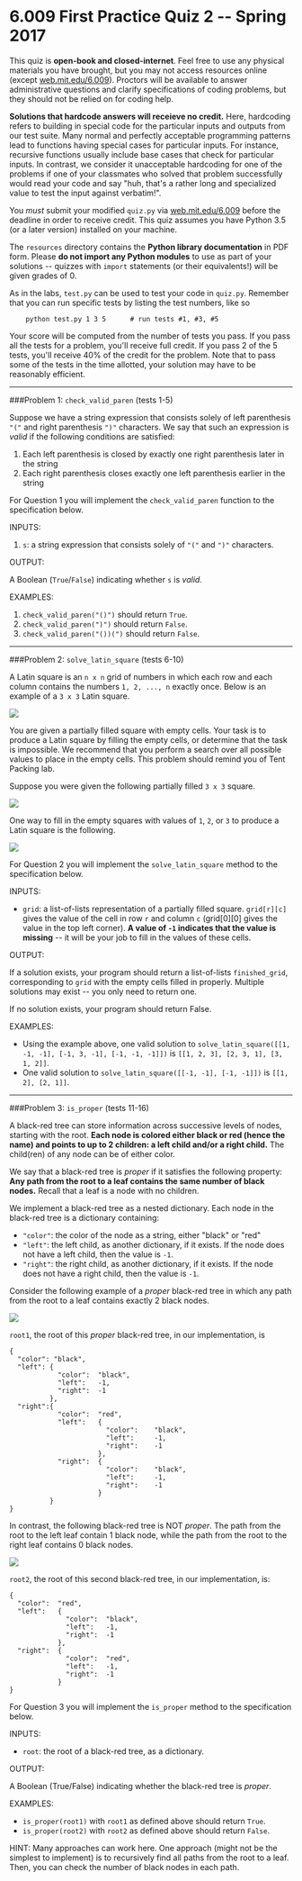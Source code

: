6.009 First Practice Quiz 2 -- Spring 2017
===========================================

This quiz is **open-book and closed-internet**.
Feel free to use any physical materials you have brought, but you may not access resources online (except [web.mit.edu/6.009](https://web.mit.edu/6.009)). Proctors will be available to answer administrative questions and clarify specifications of coding problems, but they should not be relied on for coding help.

**Solutions that hardcode answers will receieve no credit.**   Here, hardcoding refers to building in special code for the particular inputs and outputs from our test suite.  Many normal and perfectly acceptable programming patterns lead to functions having special cases for particular inputs.  For instance, recursive functions usually include base cases that check for particular inputs.  In contrast, we consider it unacceptable hardcoding for one of the problems if one of your classmates who solved that problem successfully would read your code and say "huh, that's a rather long and specialized value to test the input against verbatim!".

You *must* submit your modified `quiz.py` via [web.mit.edu/6.009](https://web.mit.edu/6.009) before the deadline in order to receive credit.  This quiz assumes you have Python 3.5 (or a later version) installed on your machine.

The `resources` directory contains the **Python library documentation** in PDF form.  Please **do not import any Python modules** to use as part of your solutions -- quizzes with `import` statements (or their equivalents!) will be given grades of 0.

As in the labs, `test.py` can be used to test your code in `quiz.py`.  Remember that you can run specific tests by listing the test numbers, like so

        python test.py 1 3 5      # run tests #1, #3, #5

Your score will be computed from the number of tests you pass.  If you pass all the tests for a problem, you'll receive full credit.  If you pass 2 of the 5 tests, you'll receive 40% of the credit for the problem.  Note that to pass some of the tests in the time allotted, your solution may have to be reasonably efficient.

---

###Problem 1: `check_valid_paren` (tests 1-5)

Suppose we have a string expression that consists solely of left parenthesis `"("` and right parenthesis `")"` characters. We say that such an expression is *valid* if the following conditions are satisfied:

1. Each left parenthesis is closed by exactly one right parenthesis later in the string
2. Each right parenthesis closes exactly one left parenthesis earlier in the string

For Question 1 you will implement the `check_valid_paren` function to the specification below.

INPUTS:

1. `s`: a string expression that consists solely of `"("` and `")"` characters.

OUTPUT:

A Boolean (`True`/`False`) indicating whether `s` is *valid*.

EXAMPLES:

1. `check_valid_paren("()")` should return `True`.
2. `check_valid_paren(")")` should return `False`.
3. `check_valid_paren("())(")` should return `False`.

---

###Problem 2: `solve_latin_square` (tests 6-10)

A Latin square is an `n x n` grid of numbers in which each row and each column contains the numbers `1, 2, ..., n` exactly once. Below is an example of a `3 x 3` Latin square.

![](markdown_resources/square_filled.png)

You are given a partially filled square with empty cells. Your task is to produce a Latin square by filling the empty cells, or determine that the task is impossible. We recommend that you perform a search over all possible values to place in the empty cells. This problem should remind you of Tent Packing lab.

Suppose you were given the following partially filled `3 x 3` square.

![](markdown_resources/square_unfilled.png)

One way to fill in the empty squares with values of `1`, `2`, or `3` to produce a Latin square is the following.

![](markdown_resources/square_filled.png)

For Question 2 you will implement the `solve_latin_square` method to the specification below.

INPUTS:

- `grid`: a list-of-lists representation of a partially filled square. `grid[r][c]` gives the value of the cell in row `r` and column `c` (grid[0][0] gives the value in the top left corner). **A value of `-1` indicates that the value is missing** -- it will be your job to fill in the values of these cells.

OUTPUT:

If a solution exists, your program should return a list-of-lists `finished_grid`, corresponding to `grid` with the empty cells filled in properly. Multiple solutions may exist -- you only need to return one.

If no solution exists, your program should return False.

EXAMPLES:

- Using the example above, one valid solution to `solve_latin_square([[1, -1, -1], [-1, 3, -1], [-1, -1, -1]])` is `[[1, 2, 3], [2, 3, 1], [3, 1, 2]]`.
- One valid solution to `solve_latin_square([[-1, -1], [-1, -1]])` is `[[1, 2], [2, 1]]`.

---

###Problem 3: `is_proper` (tests 11-16)

A black-red tree can store information across successive levels of nodes, starting with the root. **Each node is colored either black or red (hence the name) and points to up to 2 children: a left child and/or a right child.** The child(ren) of any node can be of either color.

We say that a black-red tree is *proper* if it satisfies the following property: **Any path from the root to a leaf contains the same number of black nodes.** Recall that a leaf is a node with no children.

We implement a black-red tree as a nested dictionary. Each node in the black-red tree is a dictionary containing:

- `"color"`: the color of the node as a string, either "black" or "red"
- `"left"`: the left child, as another dictionary, if it exists. If the node does not have a left child, then the value is `-1`.
- `"right"`: the right child, as another dictionary, if it exists. If the node does not have a right child, then the value is `-1`.

Consider the following example of a *proper* black-red tree in which any path from the root to a leaf contains exactly 2 black nodes.

![](markdown_resources/blackred_proper.png)

`root1`, the root of this *proper* black-red tree, in our implementation, is

    {
      "color": "black",
      "left": {
                "color":  "black",
                "left":   -1,
                "right":  -1
              },
      "right":{
                "color":  "red",
                "left":   {
                            "color":    "black",
                            "left":     -1,
                            "right":    -1
                          },
                "right":  {
                            "color":    "black",
                            "left":     -1,
                            "right":    -1
                          }
              }
    }

In contrast, the following black-red tree is NOT *proper*. The path from the root to the left leaf contain 1 black node, while the path from the root to the right leaf contains 0 black nodes.

![](markdown_resources/blackred_improper.png)

`root2`, the root of this second black-red tree, in our implementation, is:

    {
      "color":  "red",
      "left":   {
                  "color":  "black",
                  "left":   -1,
                  "right":  -1
                },
      "right":  {
                  "color":  "red",
                  "left":   -1,
                  "right":  -1
                }
    }

For Question 3 you will implement the `is_proper` method to the specification below.

INPUTS:

- `root`: the root of a black-red tree, as a dictionary.

OUTPUT:

A Boolean (True/False) indicating whether the black-red tree is *proper*.

EXAMPLES:

- `is_proper(root1)` with `root1` as defined above should return `True`.
- `is_proper(root2)` with `root2` as defined above should return `False`.

HINT: Many approaches can work here. One approach (might not be the simplest to implement) is to recursively find all paths from the root to a leaf. Then, you can check the number of black nodes in each path.
